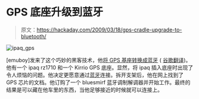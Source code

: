 # GPS 底座升级到蓝牙

> 原文：<https://hackaday.com/2009/03/18/gps-cradle-upgrade-to-bluetooth/>

![ipaq_gps](img/2b87c7ad7d1e5a21619378a4ab5af9d4.png "ipaq_gps")

[emuboy]发来了这个巧妙的黑客技术，他[将 GPS 基座转换成蓝牙](http://emuboy.homelinux.com/index.php/2009/03/16/gps-time) ( [谷歌翻译](http://translate.google.com/translate?prev=_t&hl=en&ie=UTF-8&u=http%3A%2F%2Femuboy.homelinux.com%2Findex.php%2F2009%2F03%2F16%2Fgps-time&sl=it&tl=en&history_state0=))。他有一个 ipaq rz1710 和一个 Kirrio GPS 底座。显然，将 ipaq 插入底座时出现了令人烦恼的问题。他决定更愿意通过[蓝牙](http://www.mahalo.com/Bluetooth "Bluetooth - Mahalo")连接。拆开支架后，他在网上找到了 GPS 芯片的文档。他订购了一个 bluesmirf 蓝牙调制解调器并开始工作。最终的结果是可以藏在他车里的东西，当他足够接近的时候就可以连接上。